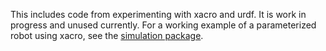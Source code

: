 This includes code from experimenting with xacro and urdf. It is work in progress and unused currently.
For a working example of a parameterized robot using xacro, see the [simulation package](https://github.com/Luka140/AE4ASM599-ros-gazebo/tree/navigation/src/simulation).
